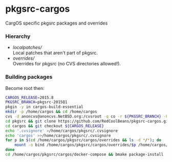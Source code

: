 # pkgsrc-cargos

CargOS specific pkgsrc packages and overrides

### Hierarchy
* *localpatches/*  
Local patches that aren't part of pkgsrc.
* *overrides/*  
Overrides for pkgsrc (no CVS directories allowed!).  

### Building packages
Become root then:
```sh
CARGOS_RELEASE=2015.8
PKGSRC_BRANCH=pkgsrc-2015Q1
pkgin -y in cargos-build-essential
mkdir -p /home/cargos && cd /home/cargos
cvs -d anoncvs@anoncvs.NetBSD.org:/cvsroot -q co -r ${PKGSRC_BRANCH} -P pkgsrc
cd pkgsrc && git clone https://github.com/RedCoolBeans/pkgsrc-cargos.git cargos
cd cargos && git checkout ${CARGOS_RELEASE}
echo '.cvsignore' >/home/cargos/pkgsrc/.cvsignore
echo 'cargos' >>/home/cargos/pkgsrc/.cvsignore
for p in $(cd /home/cargos/pkgsrc/cargos/overrides && ls -d */*); do
	mount -o bind /home/cargos/pkgsrc/cargos/overrides/$p /home/cargos/pkgsrc/$p
done
cd /home/cargos/pkgsrc/cargos/docker-compose && bmake package-install
```
